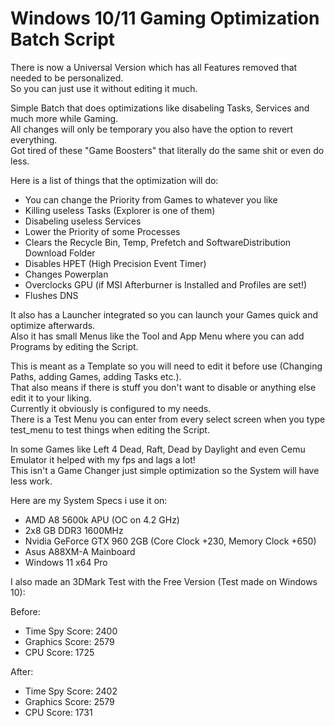 # Windows 10/11 Gaming Optimization Batch Script
There is now a Universal Version which has all Features removed that needed to be personalized.<br/>
So you can just use it without editing it much.

Simple Batch that does optimizations like disabeling Tasks, Services and much more while Gaming.<br/>
All changes will only be temporary you also have the option to revert everything.<br/>
Got tired of these "Game Boosters" that literally do the same shit or even do less.

Here is a list of things that the optimization will do:<br/>

- You can change the Priority from Games to whatever you like
- Killing useless Tasks (Explorer is one of them)
- Disabeling useless Services
- Lower the Priority of some Processes
- Clears the Recycle Bin, Temp, Prefetch and SoftwareDistribution Download Folder
- Disables HPET (High Precision Event Timer)
- Changes Powerplan
- Overclocks GPU (if MSI Afterburner is Installed and Profiles are set!)
- Flushes DNS

It also has a Launcher integrated so you can launch your Games quick and optimize afterwards.<br/>
Also it has small Menus like the Tool and App Menu where you can add Programs by editing the Script.

This is meant as a Template so you will need to edit it before use (Changing Paths, adding Games, adding Tasks etc.).<br/>
That also means if there is stuff you don't want to disable or anything else edit it to your liking.<br/>
Currently it obviously is configured to my needs.<br/>
There is a Test Menu you can enter from every select screen when you type test_menu to test things when editing the Script.

In some Games like Left 4 Dead, Raft, Dead by Daylight and even Cemu Emulator it helped with my fps and lags a lot!<br/>
This isn't a Game Changer just simple optimization so the System will have less work.

Here are my System Specs i use it on:<br/>

- AMD A8 5600k APU (OC on 4.2 GHz)
- 2x8 GB DDR3 1600MHz
- Nvidia GeForce GTX 960 2GB (Core Clock +230, Memory Clock +650)
- Asus A88XM-A Mainboard
- Windows 11 x64 Pro

I also made an 3DMark Test with the Free Version (Test made on Windows 10):

Before:

- Time Spy Score: 2400
- Graphics Score: 2579
- CPU Score: 1725

After:

- Time Spy Score: 2402
- Graphics Score: 2579
- CPU Score: 1731
